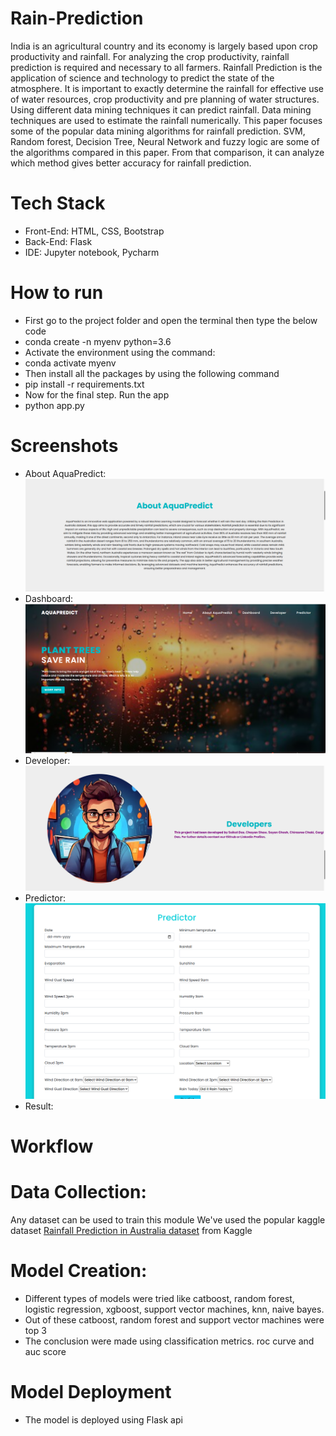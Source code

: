 # Rain-Prediction
India is an agricultural country and its economy is largely based upon
crop productivity and rainfall. For analyzing the crop productivity,
rainfall prediction is required and necessary to all farmers. Rainfall
Prediction is the application of science and technology to predict the state
of the atmosphere. It is important to exactly determine the rainfall for
effective use of water resources, crop productivity and pre planning of
water structures. Using different data mining techniques it can predict
rainfall. Data mining techniques are used to estimate the rainfall
numerically. This paper focuses some of the popular data mining
algorithms for rainfall prediction. SVM, Random forest, Decision Tree,
Neural Network and fuzzy logic are some of the algorithms compared in
this paper. From that comparison, it can analyze which method gives
better accuracy for rainfall prediction.

# Tech Stack
* Front-End: HTML, CSS, Bootstrap
* Back-End: Flask
* IDE: Jupyter notebook, Pycharm

# How to run
* First go to the project folder and open the terminal then type the below code
* conda create -n myenv python=3.6
* Activate the environment using the command:
* conda activate myenv
* Then install all the packages by using the following command
* pip install -r requirements.txt
* Now for the final step. Run the app
* python app.py

# Screenshots
* About AquaPredict:<img src = "img/About AquaPredict.PNG">
* Dashboard:<img src = "img/dashboard.PNG">
* Developer:<img src = "img/Developers.PNG">
* Predictor:<img src = "img/Predictor.PNG">
* Result:
  
# Workflow

# Data Collection: 
Any dataset can be used to train this module
We've used the popular kaggle dataset
[Rainfall Prediction in Australia dataset](https://www.kaggle.com/jsphyg/weather-dataset-rattle-package) from Kaggle

# Model Creation:
* Different types of models were tried like catboost, random forest, logistic regression, xgboost, support vector machines, knn, naive bayes.
* Out of these catboost, random forest and support vector machines were top 3
* The conclusion were made using classification metrics. roc curve and auc score
# Model Deployment
* The model is deployed using Flask api





